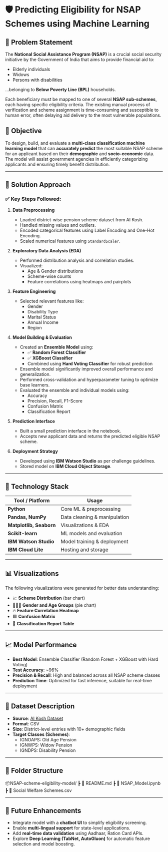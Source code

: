 # 🛡️ Predicting Eligibility for NSAP Schemes using Machine Learning

## 📌 Problem Statement

The **National Social Assistance Program (NSAP)** is a crucial social security initiative by the Government of India that aims to provide financial aid to:

- Elderly individuals
- Widows
- Persons with disabilities  

...belonging to **Below Poverty Line (BPL)** households.

Each beneficiary must be mapped to one of several **NSAP sub-schemes**, each having specific eligibility criteria. The existing manual process of verification and scheme assignment is time-consuming and susceptible to human error, often delaying aid delivery to the most vulnerable populations.

## 🎯 Objective

To design, build, and evaluate a **multi-class classification machine learning model** that can **accurately predict** the most suitable NSAP scheme for an applicant based on their **demographic** and **socio-economic** data. The model will assist government agencies in efficiently categorizing applicants and ensuring timely benefit distribution.

---

## 🧠 Solution Approach

### ✅ Key Steps Followed:

1. **Data Preprocessing**
   - Loaded district-wise pension scheme dataset from AI Kosh.
   - Handled missing values and outliers.
   - Encoded categorical features using Label Encoding and One-Hot Encoding.
   - Scaled numerical features using `StandardScaler`.

2. **Exploratory Data Analysis (EDA)**
   - Performed distribution analysis and correlation studies.
   - Visualized:
     - Age & Gender distributions
     - Scheme-wise counts
     - Feature correlations using heatmaps and pairplots

3. **Feature Engineering**
   - Selected relevant features like:
     - Gender
     - Disability Type
     - Marital Status
     - Annual Income
     - Region

4. **Model Building & Evaluation**
   - Created an **Ensemble Model** using:
     - ✅ **Random Forest Classifier**
     - ✅ **XGBoost Classifier**
     - Combined using **Hard Voting Classifier** for robust prediction
   - Ensemble model significantly improved overall performance and generalization.
   - Performed cross-validation and hyperparameter tuning to optimize base learners.
   - Evaluated the ensemble and individual models using:
     - Accuracy
     - Precision, Recall, F1-Score
     - Confusion Matrix
     - Classification Report

5. **Prediction Interface**
   - Built a small prediction interface in the notebook.
   - Accepts new applicant data and returns the predicted eligible NSAP scheme.

6. **Deployment Strategy**
   - Developed using **IBM Watson Studio** as per challenge guidelines.
   - Stored model on **IBM Cloud Object Storage**.

---

## 🧰 Technology Stack

| Tool / Platform       | Usage                          |
|------------------------|--------------------------------|
| **Python**             | Core ML & preprocessing        |
| **Pandas, NumPy**      | Data cleaning & manipulation   |
| **Matplotlib, Seaborn**| Visualizations & EDA           |
| **Scikit-learn**       | ML models and evaluation       |
| **IBM Watson Studio**  | Model training & deployment    |
| **IBM Cloud Lite**     | Hosting and storage            |

---

## 📊 Visualizations

The following visualizations were generated for better data understanding:

- 📈 **Scheme Distribution** (bar chart)
- 🧑‍🤝‍🧑 **Gender and Age Groups** (pie chart)
- 🔥 **Feature Correlation Heatmap**
- 🟩 **Confusion Matrix**
- 🧾 **Classification Report Table**

---

## 📈 Model Performance

- **Best Model**: Ensemble Classifier (Random Forest + XGBoost with Hard Voting)
- **Test Accuracy**: ~96%
- **Precision & Recall**: High and balanced across all NSAP scheme classes
- **Prediction Time**: Optimized for fast inference, suitable for real-time deployment

---

## 🧾 Dataset Description

- **Source**: [AI Kosh Dataset](https://aikosh.indiaai.gov.in/web/datasets/details/district_wise_pension_data_under_the_national_social_assistance_programme_nsap_1.html)
- **Format**: CSV
- **Size**: District-level entries with 10+ demographic fields
- **Target Classes (Schemes)**:
  - IGNOAPS: Old Age Pension
  - IGNWPS: Widow Pension
  - IGNDPS: Disability Pension

---

## 🧪 Folder Structure
📦NSAP-scheme-eligibility-model/
┣ 📄 README.md
┣ 📄 NSAP_Model.ipynb
┣ 📄 Social Welfare Schemes.csv

---

## 🚀 Future Enhancements

- Integrate model with a **chatbot UI** to simplify eligibility screening.
- Enable **multi-lingual support** for state-level applications.
- Add **real-time data validation** using Aadhaar, Ration Card APIs.
- Explore **Deep Learning (TabNet, AutoGluon)** for automatic feature selection and model boosting.
